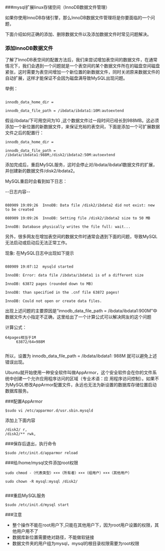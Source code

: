 ###mysql扩展linux存储空间（InnoDB数据文件管理）



如果你使用InnoDB存储引擎，那么InnoDB数据文件管理将是你要面临的一个问题，

下面介绍如何正确的添加、删除数据文件以及添加数据文件时常见问题解决。

###  添加InnoDB数据文件

了解了InnoDB表空间的配置方法后，我们来尝试增加表空间的数据文件，在通常情况下，我们会遇到一个问题就是一个表空间的某个数据文件所在的磁盘空间磁盘紧张，这时需要为表空间增加一个新位置的新数据文件，同时关闭原来数据文件的自动扩展，这样才能保证不会因为磁盘满导致MySQL出现问题。

举例：
```

innodb_data_home_dir =

innodb_data_file_path = /ibdata/ibdata1:10M:autoextend
```

假设/ibdata/下可用空间为1G ,这个数据文件过一段时间已经长到988MB。这必须添加一个新位置的新数据文件，来保证充裕的表空间，下面是添加一个可扩展数据文件之后的配置行：

```
innodb_data_home_dir =

innodb_data_file_path = /ibdata/ibdata1:988M;/disk2/ibdata2:50M:autoextend
```

添加完成后，重启MySQL服务，这时会停止对/ibdata/ibdata1数据文件的扩展，并创建新的数据文件/disk2/ibdata2。

MySQL重启时会看到如下日志：

--日志内容--
```

080909 19:09:26  InnoDB: Data file /disk2/ibdata2 did not exist: new to be created

080909 19:09:26  InnoDB: Setting file /disk2/ibdata2 size to 50 MB

InnoDB: Database physically writes the file full: wait...
```

另外，很多网友在增加表空间的数据文件时通常会遇到下面的问题，导致MySQL无法启动或启动后无法正常工作。

现象: 在MySQL日志中出现如下提示
```

080909 19:07:12  mysqld started

InnoDB: Error: data file /ibdata/ibdata1 is of a different size

InnoDB: 63872 pages (rounded down to MB)

InnoDB: than specified in the .cnf file 63872 pages!

InnoDB: Could not open or create data files.
```

出现上述问题的主要原因是“innodb_data_file_path = /ibdata/ibdata1:900M”中数据文件大小指定不正确，这里给出了一个计算公式可以解决网友的这个问题

计算公式：

```
64pages相当于1M
     63872/64=988M
     
```

所以，设置为 innodb_data_file_path = /ibdata/ibdata1: 988M 就可以避免上述错误出现。


Ubuntu就开始使用一种安全软件叫做AppArmor，这个安全软件会在你的文件系统中创建一个允许应用程序访问的区域（专业术语：应 用程序访问控制）。如果不为MySQL修改AppArmor配置文件，永远也无法为新设置的数据库存储位置启动数据库服务。

###配置AppArmor
```
$sudo vi /etc/apparmor.d/usr.sbin.mysqld 
```
添加上下面内容
```
/disk2/ r,
/disk2/** rwk,
```
###保存后退出，执行命令
```
$sudo /etc/init.d/apparmor reload
```
###给/home/mysql文件添加root权限
```
sudo chmod -（代表类型）×××（所有者）×××（组用户）×××（其他用户）

sudo chown -R mysql:mysql /disk2/


```

###重启MySQL服务
```
$sudo /etc/init.d/mysql start
```

###注意
* 整个操作不能在root用户下,只能在其他用户下，因为root用户设置的权限，其他用户用不了
* 数据库新位置需要绝对路径，不能做软链接
* 数据文件夹的用户组为mysql，mysql的根目录权限需要为root权限
